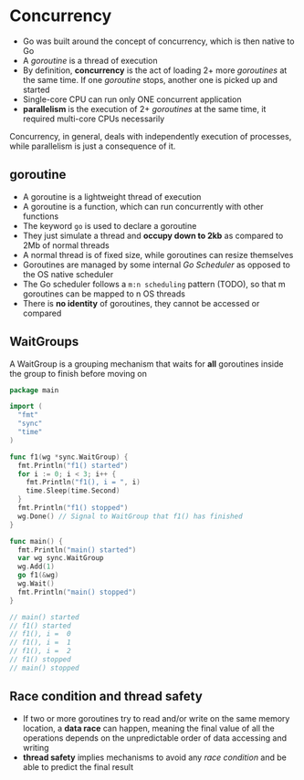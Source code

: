 # Concurrency

- Go was built around the concept of concurrency, which is then native to Go
- A *goroutine* is a thread of execution
- By definition, **concurrency** is the act of loading 2+ more *goroutines* at the same time. If one *goroutine* stops, another one is picked up and started
- Single-core CPU can run only ONE concurrent application
- **parallelism** is the execution of 2+ *goroutines* at the same time, it required multi-core CPUs necessarily

Concurrency, in general, deals with independently execution of processes, while parallelism is just a consequence of it.

## goroutine

- A goroutine is a lightweight thread of execution
- A goroutine is a function, which can run concurrently with other functions
- The keyword `go` is used to declare a goroutine
- They just simulate a thread and **occupy down to 2kb** as compared to 2Mb of normal threads
- A normal thread is of fixed size, while goroutines can resize themselves
- Goroutines are managed by some internal *Go Scheduler* as opposed to the OS native scheduler
- The Go scheduler follows a `m:n scheduling` pattern (TODO), so that m goroutines can be mapped to n OS threads
- There is **no identity** of goroutines, they cannot be accessed or compared

## WaitGroups

A WaitGroup is a grouping mechanism that waits for **all** goroutines inside the group to finish before moving on

```go
package main

import (
  "fmt"
  "sync"
  "time"
)

func f1(wg *sync.WaitGroup) {
  fmt.Println("f1() started")
  for i := 0; i < 3; i++ {
    fmt.Println("f1(), i = ", i)
    time.Sleep(time.Second)
  }
  fmt.Println("f1() stopped")
  wg.Done() // Signal to WaitGroup that f1() has finished
}

func main() {
  fmt.Println("main() started")
  var wg sync.WaitGroup
  wg.Add(1)
  go f1(&wg)
  wg.Wait()
  fmt.Println("main() stopped")
}

// main() started
// f1() started
// f1(), i =  0
// f1(), i =  1
// f1(), i =  2
// f1() stopped
// main() stopped
```

## Race condition and thread safety
- If two or more goroutines try to read and/or write on the same memory location, a **data race** can happen, meaning the final value of all the operations depends on the unpredictable order of data accessing and writing
- **thread safety** implies mechanisms to avoid any *race condition* and be able to predict the final result
